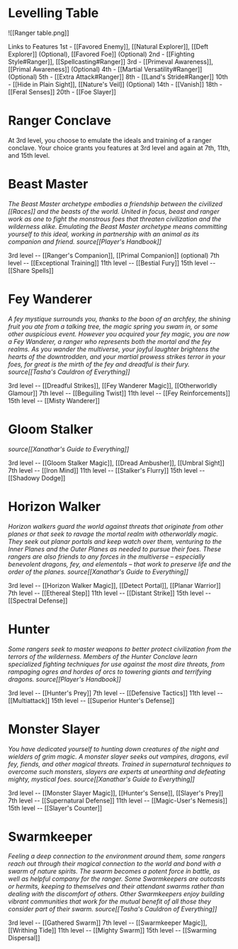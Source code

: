 # Levelling Table

![[Ranger table.png]]


Links to Features
1st - [[Favored Enemy]], [[Natural Explorer]], [[Deft Explorer]] (Optional), [[Favored Foe]] (Optional)
2nd - [[Fighting Style#Ranger]], [[Spellcasting#Ranger]]
3rd - [[Primeval Awareness]],  [[Primal Awareness]] (Optional)
4th -  [[Martial Versatility#Ranger]] (Optional)
5th - [[Extra Attack#Ranger]]
8th - [[Land's Stride#Ranger]]
10th - [[Hide in Plain Sight]], [[Nature's Veil]] (Optional)
14th - [[Vanish]]
18th - [[Feral Senses]]
20th - [[Foe Slayer]]

# Ranger Conclave
At 3rd level, you choose to emulate the ideals and training of a ranger conclave. Your choice grants you features at 3rd level and again at 7th, 11th, and 15th level.

# Beast Master
*The Beast Master archetype embodies a friendship between the civilized [[Races]] and the beasts of the world. United in focus, beast and ranger work as one to fight the monstrous foes that threaten civilization and the wilderness alike. Emulating the Beast Master archetype means committing yourself to this ideal, working in partnership with an animal as its companion and friend.*
*source[[Player's Handbook]]*

3rd level -- [[Ranger's Companion]], [[Primal Companion]] (optional)
7th level -- [[Exceptional Training]]
11th level -- [[Bestial Fury]]
15th level --[[Share Spells]]

# Fey Wanderer
*A fey mystique surrounds you, thanks to the boon of an archfey, the shining fruit you ate from a talking tree, the magic spring you swam in, or some other auspicious event. However you acquired your fey magic, you are now a Fey Wanderer, a ranger who represents both the mortal and the fey realms. As you wander the multiverse, your joyful laughter brightens the hearts of the downtrodden, and your martial prowess strikes terror in your foes, for great is the mirth of the fey and dreadful is their fury.*
*source[[Tasha's Cauldron of Everything]]*

3rd level -- [[Dreadful Strikes]], [[Fey Wanderer Magic]], [[Otherworldly Glamour]]
7th level -- [[Beguiling Twist]]
11th level -- [[Fey Reinforcements]]
15th level -- [[Misty Wanderer]]

# Gloom Stalker
*source[[Xanathar's Guide to Everything]]*

3rd level -- [[Gloom Stalker Magic]], [[Dread Ambusher]], [[Umbral Sight]]
7th level -- [[Iron Mind]]
11th level -- [[Stalker's Flurry]]
15th level --[[Shadowy Dodge]]

# Horizon Walker
*Horizon walkers guard the world against threats that originate from other planes or that seek to ravage the mortal realm with otherworldly magic. They seek out planar portals and keep watch over them, venturing to the Inner Planes and the Outer Planes as needed to pursue their foes. These rangers are also friends to any forces in the multiverse – especially benevolent dragons, fey, and elementals – that work to preserve life and the order of the planes.*
*source[[Xanathar's Guide to Everything]]*

3rd level -- [[Horizon Walker Magic]], [[Detect Portal]], [[Planar Warrior]]
7th level -- [[Ethereal Step]]
11th level -- [[Distant Strike]]
15th level -- [[Spectral Defense]]

# Hunter
*Some rangers seek to master weapons to better protect civilization from the terrors of the wilderness. Members of the Hunter Conclave learn specialized fighting techniques for use against the most dire threats, from rampaging ogres and hordes of orcs to towering giants and terrifying dragons.*
*source[[Player's Handbook]]*

3rd level -- [[Hunter's Prey]]
7th level -- [[Defensive Tactics]]
11th level -- [[Multiattack]]
15th level -- [[Superior Hunter's Defense]]

# Monster Slayer
*You have dedicated yourself to hunting down creatures of the night and wielders of grim magic. A monster slayer seeks out vampires, dragons, evil fey, fiends, and other magical threats. Trained in supernatural techniques to overcome such monsters, slayers are experts at unearthing and defeating mighty, mystical foes.*
*source[[Xanathar's Guide to Everything]]*

3rd level -- [[Monster Slayer Magic]], [[Hunter's Sense]], [[Slayer's Prey]]
7th level -- [[Supernatural Defense]]
11th level -- [[Magic-User's Nemesis]]
15th level -- [[Slayer's Counter]]

# Swarmkeeper
*Feeling a deep connection to the environment around them, some rangers reach out through their magical connection to the world and bond with a swarm of nature spirits. The swarm becomes a potent force in battle, as well as helpful company for the ranger. Some Swarmkeepers are outcasts or hermits, keeping to themselves and their attendant swarms rather than dealing with the discomfort of others. Other Swarmkeepers enjoy building vibrant communities that work for the mutual benefit of all those they consider part of their swarm.*
*source[[Tasha's Cauldron of Everything]]*

3rd level -- [[Gathered Swarm]]
7th level -- [[Swarmkeeper Magic]], [[Writhing Tide]]
11th level -- [[Mighty Swarm]]
15th level -- [[Swarming Dispersal]]
